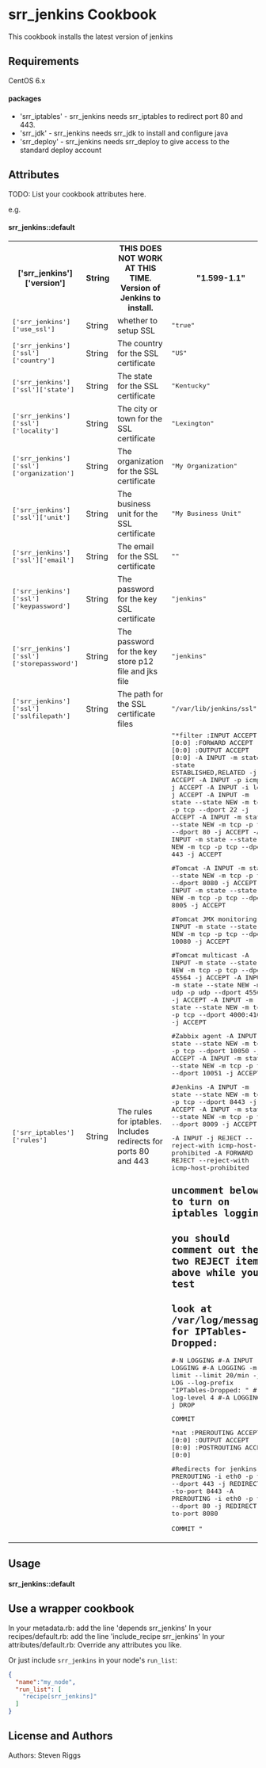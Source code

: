 srr_jenkins Cookbook
======================
This cookbook installs the latest version of jenkins

Requirements
------------
CentOS 6.x

#### packages
- 'srr_iptables' - srr_jenkins needs srr_iptables to redirect port 80 and 443.
- 'srr_jdk' - srr_jenkins needs srr_jdk to install and configure java
- 'srr_deploy' - srr_jenkins needs srr_deploy to give access to the standard deploy account


Attributes
----------
TODO: List your cookbook attributes here.

e.g.
#### srr_jenkins::default
<table>
  <tr>
    <th>['srr_jenkins']['version']</th>
    <th>String</th>
    <th>THIS DOES NOT WORK AT THIS TIME. Version of Jenkins to install.</th>
    <th>"1.599-1.1"</th>
  </tr>
  <tr>
    <td><tt>['srr_jenkins']['use_ssl']</tt></td>
    <td>String</td>
    <td>whether to setup SSL</td>
    <td><tt>"true"</tt></td>
  </tr>
  <tr>
    <td><tt>['srr_jenkins']['ssl']['country']</tt></td>
    <td>String</td>
    <td>The country for the SSL certificate</td>
    <td><tt>"US"</tt></td>
  </tr>
  <tr>
    <td><tt>['srr_jenkins']['ssl']['state']</tt></td>
    <td>String</td>
    <td>The state for the SSL certificate</td>
    <td><tt>"Kentucky"</tt></td>
  </tr>
  <tr>
    <td><tt>['srr_jenkins']['ssl']['locality']</tt></td>
    <td>String</td>
    <td>The city or town for the SSL certificate</td>
    <td><tt>"Lexington"</tt></td>
  </tr>
  <tr>
    <td><tt>['srr_jenkins']['ssl']['organization']</tt></td>
    <td>String</td>
    <td>The organization for the SSL certificate</td>
    <td><tt>"My Organization"</tt></td>
  </tr>
  <tr>
    <td><tt>['srr_jenkins']['ssl']['unit']</tt></td>
    <td>String</td>
    <td>The business unit for the SSL certificate</td>
    <td><tt>"My Business Unit"</tt></td>
  </tr>
  <tr>
    <td><tt>['srr_jenkins']['ssl']['email']</tt></td>
    <td>String</td>
    <td>The email for the SSL certificate</td>
    <td><tt>""</tt></td>
  </tr>
  <tr>
    <td><tt>['srr_jenkins']['ssl']['keypassword']</tt></td>
    <td>String</td>
    <td>The password for the key SSL certificate</td>
    <td><tt>"jenkins"</tt></td>
  </tr>
  <tr>
    <td><tt>['srr_jenkins']['ssl']['storepassword']</tt></td>
    <td>String</td>
    <td>The password for the key store p12 file and jks file</td>
    <td><tt>"jenkins"</tt></td>
  </tr>
  <tr>
    <td><tt>['srr_jenkins']['ssl']['sslfilepath']</tt></td>
    <td>String</td>
    <td>The path for the SSL certificate files</td>
    <td><tt>"/var/lib/jenkins/ssl"</tt></td>
  </tr>
  <tr>
    <td><tt>['srr_iptables']['rules']</tt></td>
    <td>String</td>
    <td>The rules for iptables. Includes redirects for ports 80 and 443</td>
    <td><tt>"*filter
:INPUT ACCEPT [0:0]
:FORWARD ACCEPT [0:0]
:OUTPUT ACCEPT [0:0]
-A INPUT -m state --state ESTABLISHED,RELATED -j ACCEPT
-A INPUT -p icmp -j ACCEPT
-A INPUT -i lo -j ACCEPT
-A INPUT -m state --state NEW -m tcp -p tcp --dport 22 -j ACCEPT
-A INPUT -m state --state NEW -m tcp -p tcp --dport 80 -j ACCEPT
-A INPUT -m state --state NEW -m tcp -p tcp --dport 443 -j ACCEPT

#Tomcat
-A INPUT -m state --state NEW -m tcp -p tcp --dport 8080 -j ACCEPT
-A INPUT -m state --state NEW -m tcp -p tcp --dport 8005 -j ACCEPT

#Tomcat JMX monitoring
-A INPUT -m state --state NEW -m tcp -p tcp --dport 10080 -j ACCEPT

#Tomcat multicast
-A INPUT -m state --state NEW -m tcp -p tcp --dport 45564 -j ACCEPT
-A INPUT -m state --state NEW -m udp -p udp --dport 45564 -j ACCEPT
-A INPUT -m state --state NEW -m tcp -p tcp --dport 4000:4100 -j ACCEPT

#Zabbix agent
-A INPUT -m state --state NEW -m tcp -p tcp --dport 10050 -j ACCEPT
-A INPUT -m state --state NEW -m tcp -p tcp --dport 10051 -j ACCEPT

#Jenkins
-A INPUT -m state --state NEW -m tcp -p tcp --dport 8443 -j ACCEPT
-A INPUT -m state --state NEW -m tcp -p tcp --dport 8009 -j ACCEPT

-A INPUT -j REJECT --reject-with icmp-host-prohibited
-A FORWARD -j REJECT --reject-with icmp-host-prohibited

##  uncomment below to turn on iptables logging
##  you should comment out the two REJECT items above while you test
##  look at /var/log/messages for IPTables-Dropped:
#-N LOGGING
#-A INPUT -j LOGGING
#-A LOGGING -m limit --limit 20/min -j LOG --log-prefix \"IPTables-Dropped: \" #--log-level 4
#-A LOGGING -j DROP

COMMIT


*nat
:PREROUTING ACCEPT [0:0]
:OUTPUT ACCEPT [0:0]
:POSTROUTING ACCEPT [0:0]

#Redirects for jenkins
-A PREROUTING -i eth0 -p tcp --dport 443 -j REDIRECT --to-port 8443
-A PREROUTING -i eth0 -p tcp --dport 80 -j REDIRECT --to-port 8080

COMMIT
"</tt></td>
  </tr>
</table>

Usage
-----
#### srr_jenkins::default

## Use a wrapper cookbook ##
In your metadata.rb: add the line 'depends srr_jenkins'
In your recipes/default.rb: add the line 'include_recipe srr_jenkins'
In your attributes/default.rb: Override any attributes you like.


Or just include `srr_jenkins` in your node's `run_list`:

```json
{
  "name":"my_node",
  "run_list": [
    "recipe[srr_jenkins]"
  ]
}
```


License and Authors
-------------------
Authors: Steven Riggs
